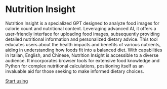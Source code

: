 # Nutrition Insight

Nutrition Insight is a specialized GPT designed to analyze food images for calorie count and nutritional content. Leveraging advanced AI, it offers a user-friendly interface for uploading food images, subsequently providing detailed nutritional information and personalized dietary advice. This tool educates users about the health impacts and benefits of various nutrients, aiding in understanding how foods fit into a balanced diet. With capabilities in Italian, English, and Chinese, Nutrition Insight is accessible to a diverse audience. It incorporates browser tools for extensive food knowledge and Python for complex nutritional calculations, positioning itself as an invaluable aid for those seeking to make informed dietary choices.

[Start using](https://chat.openai.com/g/g-v1bm9D38A)